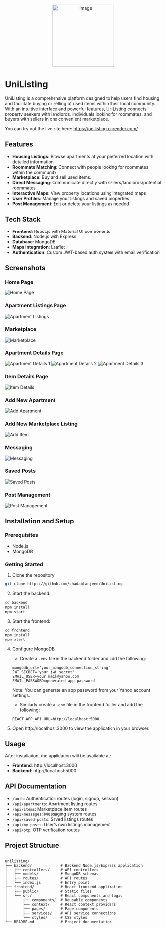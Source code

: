<p align="center">
    <img src="https://github.com/user-attachments/assets/5f1d5f64-8106-4900-8495-cd600cdcfff6" alt="Image" width="200">
</p>

# UniListing
UniListing is a comprehensive platform designed to help users find housing and facilitate buying or selling of used items within their local community. With an intuitive interface and powerful features, UniListing connects property seekers with landlords, individuals looking for roommates, and buyers with sellers in one convenient marketplace.

You can try out the live site here: https://unilisting.onrender.com/

## Features

- **Housing Listings**: Browse apartments at your preferred location with detailed information
- **Roommate Matching**: Connect with people looking for roommates within the community
- **Marketplace**: Buy and sell used items.
- **Direct Messaging**: Communicate directly with sellers/landlords/potential roommates
- **Interactive Maps**: View property locations using integrated maps
- **User Profiles**: Manage your listings and saved properties
- **Post Management**: Edit or delete your listings as needed

## Tech Stack

- **Frontend**: React.js with Material UI components
- **Backend**: Node.js with Express
- **Database**: MongoDB
- **Maps Integration**: Leaflet
- **Authentication**: Custom JWT-based auth system with email verification

## Screenshots

### Home Page
![Home Page](https://github.com/user-attachments/assets/8576f815-5a38-4fb1-acdb-aebed8f07ff6)

### Apartment Listings Page
![Apartment Listings](https://github.com/user-attachments/assets/3d03b837-1ff7-472a-98f9-60dd9fd7d1e1)

### Marketplace
![Marketplace](https://github.com/user-attachments/assets/2aa9442c-af0b-4c04-8b8b-4533e7af0e31)

### Apartment Details Page
![Apartment Details 1](https://github.com/user-attachments/assets/8f2fa6bd-f0ef-4cd0-a58b-94b6aef9f70e)
![Apartment Details 2](https://github.com/user-attachments/assets/651c43cc-a944-478c-b078-cb3d05c95f4e)
![Apartment Details 3](https://github.com/user-attachments/assets/81e21e4e-a8ce-44c8-b1f0-2a803d2b5071)

### Item Details Page
![Item Details](https://github.com/user-attachments/assets/0e6a1cd4-6201-45da-8f6b-56720c934fe4)

### Add New Apartment
![Add Apartment](https://github.com/user-attachments/assets/b04ae4b2-c9aa-4699-b90b-7ef937fe9783)

### Add New Marketplace Listing
![Add Item](https://github.com/user-attachments/assets/13af9413-7bfc-430c-a23e-b2ba75c3395f)

### Messaging
![Messaging](https://github.com/user-attachments/assets/0cb31210-9137-4bc0-a2c5-c5dedf645a72)

### Saved Posts
![Saved Posts](https://github.com/user-attachments/assets/74a2c012-b910-4556-9b88-dbf7acb806e4)

### Post Management
![Post Management](https://github.com/user-attachments/assets/675675f8-7cf3-4f07-9fc0-5eac6c7c8c5b)

## Installation and Setup

### Prerequisites
- Node.js
- MongoDB

### Getting Started
1. Clone the repository:
```bash
git clone https://github.com/shadabtanjeed/UniListing
```

2. Start the backend:
```bash
cd backend
npm install
npm start
```

3. Start the frontend:
```bash
cd frontend
npm install
npm start
```

4. Configure MongoDB:
    - Create a `.env` file in the backend folder and add the following:
    ```
    mongodb_url='your_mongodb_connection_string'
    JWT_SECRET='your_jwt_secret'
    EMAIL_USER=your mail@yahoo.com
    EMAIL_PASSWORD=generated app password
    ```

    Note: You can generate an app password from your Yahoo account settings.

    - Similarly create a `.env` file in the frontend folder and add the following:
    ```
    REACT_APP_API_URL=http://localhost:5000
    ```

5. Open http://localhost:3000 to view the application in your browser.

## Usage
After installation, the application will be available at:
- **Frontend**: http://localhost:3000
- **Backend**: http://localhost:5000

## API Documentation
- `/auth`: Authentication routes (login, signup, session)
- `/api/apartments`: Apartment listing routes
- `/api/items`: Marketplace item routes
- `/api/messages`: Messaging system routes
- `/api/saved-posts`: Saved listings routes
- `/api/my_posts`: User's own listings management
- `/api/otp`: OTP verification routes

## Project Structure
```

unilisting/
├── backend/             # Backend Node.js/Express application
│   ├── controllers/     # API controllers
│   ├── models/          # MongoDB schemas
│   ├── routes/          # API routes
│   └── index.js         # Entry point
├── frontend/            # React frontend application
│   ├── public/          # Static files
│   └── src/             # React components and logic
│       ├── components/  # Reusable components
│       ├── context/     # React context providers
│       ├── pages/       # Page components
│       ├── services/    # API service connections
│       └── styles/      # CSS styles
└── README.md            # Project documentation
```
